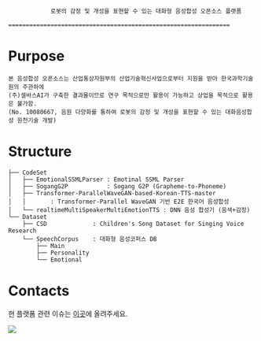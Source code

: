 				로봇의 감정 및 개성을 표현할 수 있는 대화형 음성합성 오픈소스 플랫폼
				===============================================================
Purpose
====
	본 음성합성 오픈소스는 산업통상자원부의 산업기술혁신사업으로부터 지원을 받아 한국과학기술원의 주관하에 
    (주)셀바스AI가 구축한 결과물이므로 연구 목적으로만 활용이 가능하고 상업을 목적으로 활용은 불가함. 
	(No. 10080667, 음원 다양화를 통하여 로봇의 감정 및 개성을 표현할 수 있는 대화음성합성 원천기술 개발)


Structure
====

```
├── CodeSet
│   ├── EmotionalSSMLParser : Emotinal SSML Parser
│   ├── SogangG2P           : Sogang G2P (Grapheme-to-Phoneme)
│   ├── Transformer-ParallelWaveGAN-based-Korean-TTS-master 
│   │       : Transformer-Parallel WaveGAN 기반 E2E 한국어 음성합성
│   └── realtimeMultiSpeakerMultiEmotionTTS : DNN 음성 합성기 (음색+감정)
└── Dataset
    ├── CSD             : Children's Song Dataset for Singing Voice Research
    └── SpeechCorpus    : 대화형 음성코퍼스 DB
        ├── Main
        ├── Personality
        └── Emotional  
```

Contacts
====
현 플랫폼 관련 이슈는 [이곳](https://github.com/emotiontts/emotiontts_open_db/issues)에 올려주세요.


<img src="https://github.com/emotiontts/emotiontts_open_db/120px-Cc-by-nc-sa_icon.svg.png">
